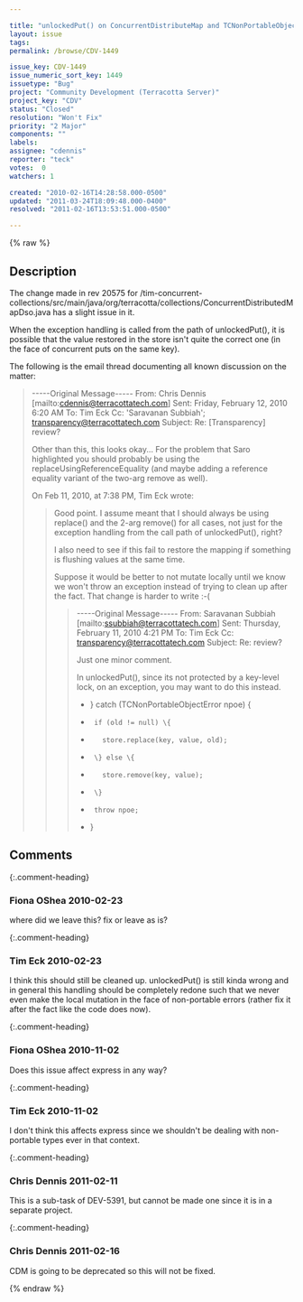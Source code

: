 ```yaml
---

title: "unlockedPut() on ConcurrentDistributeMap and TCNonPortableObjectError"
layout: issue
tags: 
permalink: /browse/CDV-1449

issue_key: CDV-1449
issue_numeric_sort_key: 1449
issuetype: "Bug"
project: "Community Development (Terracotta Server)"
project_key: "CDV"
status: "Closed"
resolution: "Won't Fix"
priority: "2 Major"
components: ""
labels: 
assignee: "cdennis"
reporter: "teck"
votes:  0
watchers: 1

created: "2010-02-16T14:28:58.000-0500"
updated: "2011-03-24T18:09:48.000-0400"
resolved: "2011-02-16T13:53:51.000-0500"

---
```




{% raw %}



## Description

<div markdown="1" class="description">

The change made in rev 20575 for /tim-concurrent-collections/src/main/java/org/terracotta/collections/ConcurrentDistributedMapDso.java has a slight issue in it. 

When the exception handling is called from the path of unlockedPut(), it is possible that the value restored in the store isn't quite the correct one (in the face of concurrent puts on the same key). 

The following is the email thread documenting all known discussion on the matter:

> -----Original Message-----
> From: Chris Dennis [mailto:cdennis@terracottatech.com]
> Sent: Friday, February 12, 2010 6:20 AM
> To: Tim Eck
> Cc: 'Saravanan Subbiah'; transparency@terracottatech.com
> Subject: Re: [Transparency] review?
> 
> Other than this, this looks okay... For the problem that Saro
> highlighted you should probably be using the
> replaceUsingReferenceEquality (and maybe adding a reference equality
> variant of the two-arg remove as well).
> 
> 
> On Feb 11, 2010, at 7:38 PM, Tim Eck wrote:
> 
> > Good point. I assume meant that I should always be using replace()
> > and the 2-arg remove() for all cases, not just for the exception handling
> > from the call path of unlockedPut(), right?
> >
> > I also need to see if this fail to restore the mapping if something is
> > flushing values at the same time.
> >
> > Suppose it would be better to not mutate locally until we know we
> > won't throw an exception instead of trying to clean up after the fact.
> > That change is harder to write :-(
> >
> >> -----Original Message-----
> >> From: Saravanan Subbiah [mailto:ssubbiah@terracottatech.com]
> >> Sent: Thursday, February 11, 2010 4:21 PM
> >> To: Tim Eck
> >> Cc: transparency@terracottatech.com
> >> Subject: Re: review?
> >>
> >> Just one minor comment.
> >>
> >> In unlockedPut(), since its not protected by a key-level lock, on an
> >> exception, you may want to do this instead.
> >>
> >> +    \} catch (TCNonPortableObjectError npoe) \{
> >> +      if (old != null) \{
> >> +        store.replace(key, value, old);
> >> +      \} else \{
> >> +        store.remove(key, value);
> >> +      \}
> >> +      throw npoe;
> >> +    \}


</div>

## Comments


{:.comment-heading}
### **Fiona OShea** <span class="date">2010-02-23</span>

<div markdown="1" class="comment">

where did we leave this?
fix or leave as is?

</div>


{:.comment-heading}
### **Tim Eck** <span class="date">2010-02-23</span>

<div markdown="1" class="comment">

I think this should still be cleaned up. unlockedPut() is still kinda wrong and in general this handling should be completely redone such that we never even make the local mutation in the face of non-portable errors (rather fix it after the fact like the code does now). 

</div>


{:.comment-heading}
### **Fiona OShea** <span class="date">2010-11-02</span>

<div markdown="1" class="comment">

Does this issue affect express in any way?

</div>


{:.comment-heading}
### **Tim Eck** <span class="date">2010-11-02</span>

<div markdown="1" class="comment">

I don't think this affects express since we shouldn't be dealing with non-portable types ever in that context. 



</div>


{:.comment-heading}
### **Chris Dennis** <span class="date">2011-02-11</span>

<div markdown="1" class="comment">

This is a sub-task of DEV-5391, but cannot be made one since it is in a separate project.

</div>


{:.comment-heading}
### **Chris Dennis** <span class="date">2011-02-16</span>

<div markdown="1" class="comment">

CDM is going to be deprecated so this will not be fixed.

</div>



{% endraw %}
